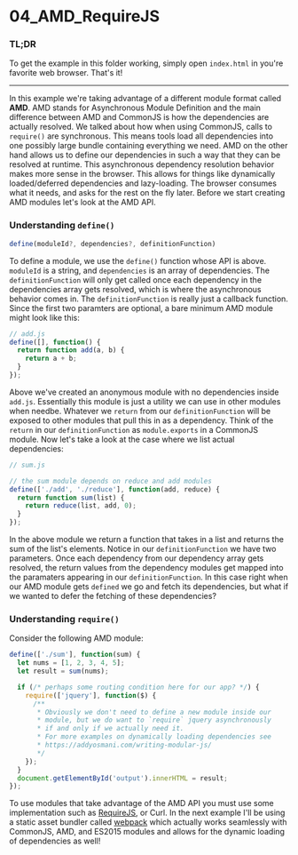 # 04_AMD_RequireJS

### TL;DR

To get the example in this folder working, simply
open `index.html` in you're favorite web browser.
That's it!

-------

In this example we're taking advantage of a different module format called **AMD**. AMD stands for Asynchronous Module Definition and the main difference between AMD and CommonJS is how the dependencies are actually resolved. We talked about how when using CommonJS, calls to `require()` are synchronous. This means tools load all dependencies into one possibly large bundle containing everything we need. AMD on the other hand allows us to define our dependencies in such a way that they can be resolved at runtime. This asynchronous dependency resolution behavior makes more sense in the browser. This allows for things like dynamically loaded/deferred dependencies and lazy-loading. The browser consumes what it needs, and asks for the rest on the fly later. Before we start creating AMD modules let's look at the AMD API.

### Understanding `define()`
```js
define(moduleId?, dependencies?, definitionFunction)
```

To define a module, we use the `define()` function whose API is above. `moduleId` is a string, and `dependencies` is an array of dependencies. The `definitionFunction` will only get called once each dependency in the dependencies array gets resolved, which is where the asynchronous behavior comes in. The `definitionFunction` is really just a callback function. Since the first two paramters are optional, a bare minimum AMD module might look like this:

```js
// add.js
define([], function() {
  return function add(a, b) {
    return a + b;
  }
});
```

Above we've created an anonymous module with no dependencies inside `add.js`. Essentially this module is just a utility we can use in other modules when needbe. Whatever we `return` from our `definitionFunction` will be exposed to other modules that pull this in as a dependency. Think of the `return` in our `definitionFunction` as `module.exports` in a CommonJS module. Now let's take a look at the case where we list actual dependencies:

```js
// sum.js

// the sum module depends on reduce and add modules
define(['./add', './reduce'], function(add, reduce) {
  return function sum(list) {
    return reduce(list, add, 0);
  }
});
```

In the above module we return a function that takes in a list and returns the sum of the list's elements. Notice in our `definitionFunction` we have two parameters. Once each dependency from our dependency array gets resolved, the return values from the dependency modules get mapped into the paramaters appearing in our `definitionFunction`. In this case right when our AMD module gets `defined` we go and fetch its dependencies, but what if we wanted to defer the fetching of these dependencies?

### Understanding `require()`

Consider the following AMD module:

```js
define(['./sum'], function(sum) {
  let nums = [1, 2, 3, 4, 5];
  let result = sum(nums);

  if (/* perhaps some routing condition here for our app? */) {
    require(['jquery'], function($) {
      /**
       * Obviously we don't need to define a new module inside our
       * module, but we do want to `require` jquery asynchronously
       * if and only if we actually need it.
       * For more examples on dynamically loading dependencies see
       * https://addyosmani.com/writing-modular-js/
       */
    });
  }
  document.getElementById('output').innerHTML = result;
});
```

To use modules that take advantage of the AMD API you must use some implementation such as [RequireJS](http://requirejs.org/), or Curl. In the next example I'll be using a static asset bundler called [webpack](https://webpack.github.io/) which actually works seamlessly with CommonJS, AMD, and ES2015 modules and allows for the dynamic loading of dependencies as well!
